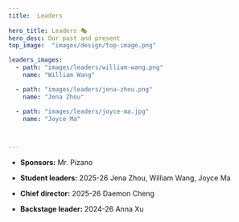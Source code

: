 ```yaml
---
title:  Leaders
 
hero_title: Leaders 🎭
hero_desc: Our past and present 
top_image:  "images/design/top-image.png"

leaders_images:
  - path: "images/leaders/william-wang.png"
    name: "William Wang"

  - path: "images/leaders/jena-zhou.png"
    name: "Jena Zhou"

  - path: "images/leaders/joyce-ma.jpg"
    name: "Joyce Ma"



---
```


- **Sponsors:** Mr. Pizano

- **Student leaders:**  2025-26 Jena Zhou, William Wang, Joyce Ma

- **Chief director:** 2025-26 Daemon Cheng

- **Backstage leader:** 2024-26 Anna Xu
